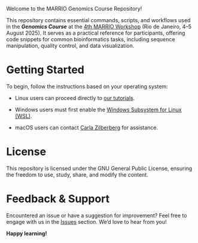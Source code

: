 Welcome to the MARRIO Genomics Course Repository!

This repository contains essential commands, scripts, and workflows used in the ***Genomics Course*** at the [4th MARRIO Workshop](https://linktr.ee/4thMarrioWorkshop) (Rio de Janeiro, 4–5 August 2025). It serves as a practical reference for participants, offering code snippets for common bioinformatics tasks, including sequence manipulation, quality control, and data visualization.

# Getting Started

To begin, follow the instructions based on your operating system:

- Linux users can proceed directly to [our tutorials]().

- Windows users must first enable the [Windows Subsystem for Linux (WSL)]().

- macOS users can contact [Carla Zilberberg](https://github.com/carlazilberberg) for assistance.

# License

This repository is licensed under the GNU General Public License, ensuring the freedom to use, study, share, and modify the content.

# Feedback & Support

Encountered an issue or have a suggestion for improvement? Feel free to engage with us in the [Issues](https://github.com/depaulats/MARRIO_genomics/issues) section. 
We’d love to hear from you!

**Happy learning!**
